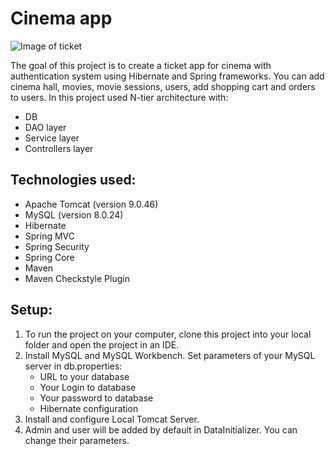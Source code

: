 # Cinema app 

![Image of ticket](https://hansanglab.com/wp-content/uploads/2019/12/Bilet-v-kino-752x440.jpg)

The goal of this project is to create a ticket app for cinema with authentication system using Hibernate and Spring frameworks. You can add cinema hall, movies, movie sessions, users, add shopping cart and orders to users. 
In this project used N-tier architecture with:
* DB
* DAO layer
* Service layer
* Controllers layer

## Technologies used:
* Apache Tomcat (version 9.0.46)
* MySQL (version 8.0.24)
* Hibernate
* Spring MVC
* Spring Security
* Spring Core
* Maven
* Maven Checkstyle Plugin

## Setup:
1. To run the project on your computer, clone this project into your local folder and open the project in an IDE.
2. Install MySQL and MySQL Workbench. Set parameters of your MySQL server in db.properties:
    * URL to your database
    * Your Login to database
    * Your password to database
    * Hibernate configuration
3. Install and configure Local Tomcat Server.
4. Admin and user will be added by default in DataInitializer. You can change their parameters.